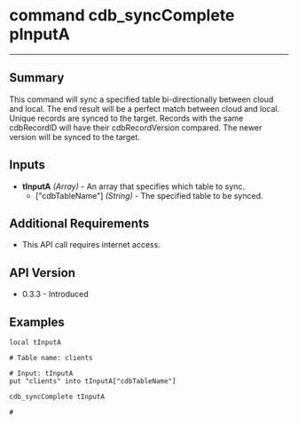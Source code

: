# command cdb_syncComplete pInputA
---

## Summary
This command will sync a specified table bi-directionally between cloud and local. The end result will be a perfect match between cloud and local. Unique records are synced to the target. Records with the same cdbRecordID will have their cdbRecordVersion compared. The newer version will be synced to the target.

## Inputs
* **tInputA** *(Array)* - An array that specifies which table to sync.
    * ["cdbTableName"] *(String)* - The specified table to be synced.

## Additional Requirements
* This API call requires internet access.

## API Version
* 0.3.3 - Introduced

## Examples
```
local tInputA

# Table name: clients

# Input: tInputA
put "clients" into tInputA["cdbTableName"]
     
cdb_syncComplete tInputA

# 

``` 
